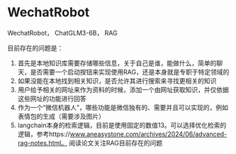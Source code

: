 # WechatRobot

WechatRobot， ChatGLM3-6B， RAG

目前存在的问题是：

1. 首先是本地知识库需要存储哪些信息，关于自己是谁，能做什么，简单的聊天，是否需要一个启动按钮来实现使用RAG，还是本身就是专职于特定领域的
2. 如果没能在本地找到相关知识，是否允许其进行搜索来寻找更相关的知识
3. 用户给予相关的网址来作为资料的时候，添加一个由网址获取知识，并仅依据这些网址的功能进行回答
4. 作为一个“微信机器人”，哪些功能是微信独有的、需要并且可以实现的，例如表情包的生成（需要涉及图片）
5. langchain本身的检索逻辑，目前是使用固定的数值13。可以选择优化检索的逻辑，参考https://www.aneasystone.com/archives/2024/06/advanced-rag-notes.html。
   阅读论文关注RAG目前存在的问题
